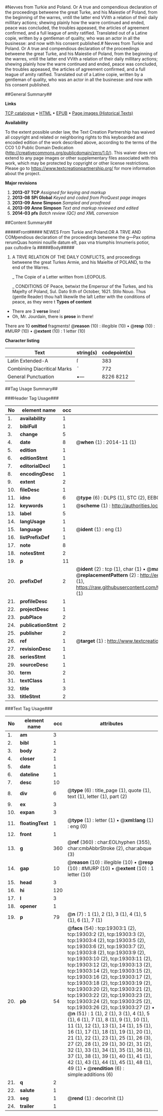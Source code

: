 #Nevves from Turkie and Poland. Or A true and compendious declaration of the proceedings betweene the great Turke, and his Maiestie of Poland, from the beginning of the warres, vntill the latter end VVith a relation of their daily millitary actions; shewing plainly how the warre continued and ended, peace was concluded, the troubles appeased, the articles of agreement confirmed, and a full league of amity ratified. Translated out of a Latine copie, written by a gentleman of quality, who was an actor in all the businesse: and now with his consent published.#
Nevves from Turkie and Poland. Or A true and compendious declaration of the proceedings betweene the great Turke, and his Maiestie of Poland, from the beginning of the warres, vntill the latter end VVith a relation of their daily millitary actions; shewing plainly how the warre continued and ended, peace was concluded, the troubles appeased, the articles of agreement confirmed, and a full league of amity ratified. Translated out of a Latine copie, written by a gentleman of quality, who was an actor in all the businesse: and now with his consent published.

##General Summary##

**Links**

[TCP catalogue](http://www.ota.ox.ac.uk/tcp/)  • 
[HTML](http://tei.it.ox.ac.uk/tcp/Texts-HTML/free/A08/A08154.html)  • 
[EPUB](http://tei.it.ox.ac.uk/tcp/Texts-EPUB/free/A08/A08154.epub) • 
[Page images (Historical Texts)](https://historicaltexts.jisc.ac.uk/eebo-99853902e)

**Availability**

To the extent possible under law, the Text Creation Partnership has waived all copyright and related or neighboring rights to this keyboarded and encoded edition of the work described above, according to the terms of the CC0 1.0 Public Domain Dedication (http://creativecommons.org/publicdomain/zero/1.0/). This waiver does not extend to any page images or other supplementary files associated with this work, which may be protected by copyright or other license restrictions. Please go to https://www.textcreationpartnership.org/ for more information about the project.

**Major revisions**

1. __2013-07__ __TCP__ *Assigned for keying and markup*
1. __2013-08__ __SPi Global__ *Keyed and coded from ProQuest page images*
1. __2013-09__ __Anne Simpson__ *Sampled and proofread*
1. __2013-09__ __Anne Simpson__ *Text and markup reviewed and edited*
1. __2014-03__ __pfs__ *Batch review (QC) and XML conversion*

##Content Summary##

#####Front#####
NEWES From Turkie and Poland.OR A TRVE AND COMpendious declaration of the proceedings betweene the g—Pax optima rerumQuas homini nouiſſe datum eſt, pax vna triumphis Innumeris potior, pax cuſtodire ſa
#####Body#####

1. A TRVE RELATION OF THE DAILY CONFLICTS, and proceedings betweene the great Turkes Armie, and his Maieſtie of POLAND, to the end of the Warres.

    _ The Copie of a Letter written from LEOPOLIS.

    _ CONDITIONS OF Peace, betwixt the Emperour of the Turkes, and his Majeſty of Poland, Sul. Dato 9.th of October, 1621. Stilo Nouo.
Thus (gentle Reader) thou haſt likewiſe the laſt Letter with the conditions of peace, as they were t
**Types of content**

  * There are 3 **verse** lines!
  * Oh, Mr. Jourdain, there is **prose** in there!

There are 10 **omitted** fragments! 
 @__reason__ (10) : illegible (10)  •  @__resp__ (10) : #MURP (10)  •  @__extent__ (10) : 1 letter (10)

**Character listing**


|Text|string(s)|codepoint(s)|
|---|---|---|
|Latin Extended-A|ſ|383|
|Combining             Diacritical Marks|̄|772|
|General Punctuation|•—|8226 8212|

##Tag Usage Summary##

###Header Tag Usage###

|No|element name|occ|attributes|
|---|---|---|---|
|1.|__availability__|1||
|2.|__biblFull__|1||
|3.|__change__|5||
|4.|__date__|8| @__when__ (1) : 2014-11 (1)|
|5.|__edition__|1||
|6.|__editionStmt__|1||
|7.|__editorialDecl__|1||
|8.|__encodingDesc__|1||
|9.|__extent__|2||
|10.|__fileDesc__|1||
|11.|__idno__|6| @__type__ (6) : DLPS (1), STC (2), EEBO-CITATION (1), PROQUEST (1), VID (1)|
|12.|__keywords__|1| @__scheme__ (1) : http://authorities.loc.gov/ (1)|
|13.|__label__|5||
|14.|__langUsage__|1||
|15.|__language__|1| @__ident__ (1) : eng (1)|
|16.|__listPrefixDef__|1||
|17.|__note__|8||
|18.|__notesStmt__|2||
|19.|__p__|11||
|20.|__prefixDef__|2| @__ident__ (2) : tcp (1), char (1)  •  @__matchPattern__ (2) : ([0-9\-]+):([0-9IVX]+) (1), (.+) (1)  •  @__replacementPattern__ (2) : http://eebo.chadwyck.com/downloadtiff?vid=$1&page=$2 (1), https://raw.githubusercontent.com/textcreationpartnership/Texts/master/tcpchars.xml#$1 (1)|
|21.|__profileDesc__|1||
|22.|__projectDesc__|1||
|23.|__pubPlace__|2||
|24.|__publicationStmt__|2||
|25.|__publisher__|2||
|26.|__ref__|1| @__target__ (1) : http://www.textcreationpartnership.org/docs/. (1)|
|27.|__revisionDesc__|1||
|28.|__seriesStmt__|1||
|29.|__sourceDesc__|1||
|30.|__term__|2||
|31.|__textClass__|1||
|32.|__title__|3||
|33.|__titleStmt__|2||


###Text Tag Usage###

|No|element name|occ|attributes|
|---|---|---|---|
|1.|__am__|3||
|2.|__bibl__|1||
|3.|__body__|2||
|4.|__closer__|1||
|5.|__date__|1||
|6.|__dateline__|1||
|7.|__desc__|10||
|8.|__div__|6| @__type__ (6) : title_page (1), quote (1), text (1), letter (1), part (2)|
|9.|__ex__|3||
|10.|__expan__|3||
|11.|__floatingText__|1| @__type__ (1) : letter (1)  •  @__xml:lang__ (1) : eng (0)|
|12.|__front__|1||
|13.|__g__|360| @__ref__ (360) : char:EOLhyphen (355), char:cmbAbbrStroke (2), char:abque (3)|
|14.|__gap__|10| @__reason__ (10) : illegible (10)  •  @__resp__ (10) : #MURP (10)  •  @__extent__ (10) : 1 letter (10)|
|15.|__head__|3||
|16.|__hi__|120||
|17.|__l__|3||
|18.|__opener__|1||
|19.|__p__|79| @__n__ (7) : 1 (1), 2 (1), 3 (1), 4 (1), 5 (1), 6 (1), 7 (1)|
|20.|__pb__|54| @__facs__ (54) : tcp:19303:1 (2), tcp:19303:2 (2), tcp:19303:3 (2), tcp:19303:4 (2), tcp:19303:5 (2), tcp:19303:6 (2), tcp:19303:7 (2), tcp:19303:8 (2), tcp:19303:9 (2), tcp:19303:10 (2), tcp:19303:11 (2), tcp:19303:12 (2), tcp:19303:13 (2), tcp:19303:14 (2), tcp:19303:15 (2), tcp:19303:16 (2), tcp:19303:17 (2), tcp:19303:18 (2), tcp:19303:19 (2), tcp:19303:20 (2), tcp:19303:21 (2), tcp:19303:22 (2), tcp:19303:23 (2), tcp:19303:24 (2), tcp:19303:25 (2), tcp:19303:26 (2), tcp:19303:27 (2)  •  @__n__ (51) : 1 (1), 2 (1), 3 (1), 4 (1), 5 (1), 6 (1), 7 (1), 8 (1), 9 (1), 10 (1), 11 (1), 12 (1), 13 (1), 14 (1), 15 (1), 16 (1), 17 (1), 18 (1), 19 (1), 20 (1), 21 (1), 22 (1), 23 (1), 25 (1), 26 (3), 27 (2), 28 (1), 29 (1), 30 (2), 31 (2), 32 (1), 33 (1), 34 (1), 35 (1), 36 (1), 37 (1), 38 (1), 39 (1), 40 (1), 41 (1), 42 (1), 43 (1), 44 (1), 45 (1), 48 (1), 49 (1)  •  @__rendition__ (6) : simple:additions (6)|
|21.|__q__|2||
|22.|__salute__|1||
|23.|__seg__|1| @__rend__ (1) : decorInit (1)|
|24.|__trailer__|1||
